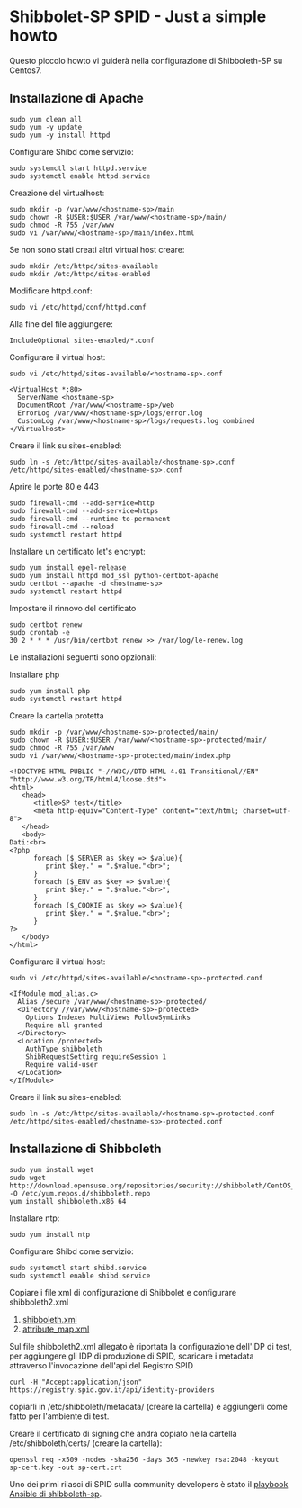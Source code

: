 Shibbolet-SP SPID - Just a simple howto
=======================================

Questo piccolo howto vi guiderà nella configurazione di Shibboleth-SP su Centos7.

Installazione di Apache
-----------------------
```
sudo yum clean all
sudo yum -y update
sudo yum -y install httpd
```

Configurare Shibd come servizio:
```
sudo systemctl start httpd.service
sudo systemctl enable httpd.service
```

Creazione del virtualhost:
```
sudo mkdir -p /var/www/<hostname-sp>/main
sudo chown -R $USER:$USER /var/www/<hostname-sp>/main/
sudo chmod -R 755 /var/www
sudo vi /var/www/<hostname-sp>/main/index.html
```

Se non sono stati creati altri virtual host creare:
```
sudo mkdir /etc/httpd/sites-available
sudo mkdir /etc/httpd/sites-enabled
```

Modificare httpd.conf:
```
sudo vi /etc/httpd/conf/httpd.conf
```

Alla fine del file aggiungere:
```
IncludeOptional sites-enabled/*.conf
```

Configurare il virtual host:
```
sudo vi /etc/httpd/sites-available/<hostname-sp>.conf
```

```
<VirtualHost *:80>
  ServerName <hostname-sp>
  DocumentRoot /var/www/<hostname-sp>/web
  ErrorLog /var/www/<hostname-sp>/logs/error.log
  CustomLog /var/www/<hostname-sp>/logs/requests.log combined
</VirtualHost>
```

Creare il link su sites-enabled:
```
sudo ln -s /etc/httpd/sites-available/<hostname-sp>.conf /etc/httpd/sites-enabled/<hostname-sp>.conf
```

Aprire le porte 80 e 443
```
sudo firewall-cmd --add-service=http
sudo firewall-cmd --add-service=https
sudo firewall-cmd --runtime-to-permanent
sudo firewall-cmd --reload
sudo systemctl restart httpd
```

Installare un certificato let's encrypt:
```
sudo yum install epel-release
sudo yum install httpd mod_ssl python-certbot-apache
sudo certbot --apache -d <hostname-sp>
sudo systemctl restart httpd
```

Impostare il rinnovo del certificato
```
sudo certbot renew
sudo crontab -e
30 2 * * * /usr/bin/certbot renew >> /var/log/le-renew.log
```

Le installazioni seguenti sono opzionali:

Installare php
```
sudo yum install php
sudo systemctl restart httpd
```

Creare la cartella protetta
```
sudo mkdir -p /var/www/<hostname-sp>-protected/main/
sudo chown -R $USER:$USER /var/www/<hostname-sp>-protected/main/
sudo chmod -R 755 /var/www
sudo vi /var/www/<hostname-sp>-protected/main/index.php
```

```
<!DOCTYPE HTML PUBLIC "-//W3C//DTD HTML 4.01 Transitional//EN"
"http://www.w3.org/TR/html4/loose.dtd">
<html>
   <head>
      <title>SP test</title>
      <meta http-equiv="Content-Type" content="text/html; charset=utf-8">
   </head>
   <body>
Dati:<br>
<?php
      foreach ($_SERVER as $key => $value){
         print $key." = ".$value."<br>";
      }
      foreach ($_ENV as $key => $value){
         print $key." = ".$value."<br>";
      }
      foreach ($_COOKIE as $key => $value){
         print $key." = ".$value."<br>";
      }
?>
   </body>
</html>
```

Configurare il virtual host:
```
sudo vi /etc/httpd/sites-available/<hostname-sp>-protected.conf
```

```
<IfModule mod_alias.c>
  Alias /secure /var/www/<hostname-sp>-protected/
  <Directory //var/www/<hostname-sp>-protected>
    Options Indexes MultiViews FollowSymLinks
    Require all granted
  </Directory>
  <Location /protected>
    AuthType shibboleth
    ShibRequestSetting requireSession 1
    Require valid-user
  </Location>
</IfModule>
```

Creare il link su sites-enabled:
```
sudo ln -s /etc/httpd/sites-available/<hostname-sp>-protected.conf /etc/httpd/sites-enabled/<hostname-sp>-protected.conf
```

Installazione di Shibboleth
---------------------------

```
sudo yum install wget
sudo wget http://download.opensuse.org/repositories/security://shibboleth/CentOS_7/security:shibboleth.repo -O /etc/yum.repos.d/shibboleth.repo
yum install shibboleth.x86_64
```

Installare ntp:
```
sudo yum install ntp
```

Configurare Shibd come servizio:
```
sudo systemctl start shibd.service
sudo systemctl enable shibd.service
```

Copiare i file xml di configurazione di Shibbolet e configurare shibboleth2.xml
1. [shibboleth.xml](https://github.com/umbros/spid-docs/blob/master/resources/shibboleth2.xml)
2. [attribute_map.xml](https://github.com/umbros/spid-docs/blob/master/resources/attribute-map.xml)

Sul file shibboleth2.xml allegato è riportata la configurazione dell'IDP di test, per aggiungere gli IDP di produzione di SPID, scaricare i metadata attraverso l'invocazione dell'api del Registro SPID
```
curl -H "Accept:application/json" https://registry.spid.gov.it/api/identity-providers
```
copiarli in /etc/shibboleth/metadata/ (creare la cartella) e aggiungerli come fatto per l'ambiente di test.

Creare il certificato di signing che andrà copiato nella cartella /etc/shibboleth/certs/ (creare la cartella):
```
openssl req -x509 -nodes -sha256 -days 365 -newkey rsa:2048 -keyout sp-cert.key -out sp-cert.crt
```

Uno dei primi rilasci di SPID sulla community developers è stato il [playbook Ansible di shibboleth-sp](https://github.com/italia/spid-sp-playbook).
